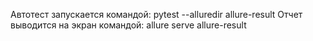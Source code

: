 Автотест запускается командой: pytest --alluredir allure-result
Отчет выводится на экран командой: allure serve allure-result 
